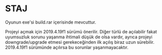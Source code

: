# STAJ

Oyunun exe'si build.rar içerisinde mevcuttur.

Projeyi açmak için 2019.4.19f1 sürümü önerilir. Diğer türlü de açılabilir fakat uyumsuzluk sorunu yaşanma ihtimali düşük de olsa vardır, ayrıca projeyi downgrade/upgrade etmesi gerekeceğinden
ilk açılış biraz uzun sürebilir. 2019.4.19f1 sürümünde açılırsa bu sorunlar yaşanmayacaktır.
